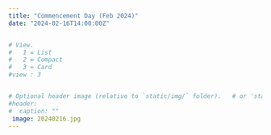 ```yaml
---
title: "Commencement Day (Feb 2024)"
date: "2024-02-16T14:00:00Z"


# View.
#   1 = List
#   2 = Compact
#   3 = Card
#view : 3


# Optional header image (relative to `static/img/` folder).   # or 'static/media' folder ?
#header:
#  caption: ""
 image: 20240216.jpg
---
```



